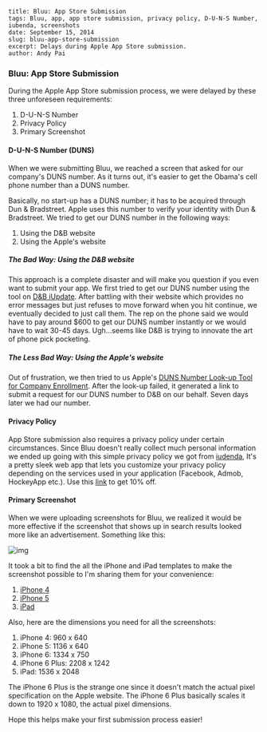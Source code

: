 ```
title: Bluu: App Store Submission
tags: Bluu, app, app store submission, privacy policy, D-U-N-S Number, iubenda, screenshots
date: September 15, 2014
slug: bluu-app-store-submission
excerpt: Delays during Apple App Store submission.
author: Andy Pai
```
### Bluu: App Store Submission

During the Apple App Store submission process, we were delayed by these three unforeseen requirements:

1. D-U-N-S Number
2. Privacy Policy
3. Primary Screenshot

#### D-U-N-S Number (DUNS)
When we were submitting Bluu, we reached a screen that asked for our company's DUNS number. As it turns out, it's easier to get the Obama's cell phone number than a DUNS number.

Basically, no start-up has a DUNS number; it has to be acquired through Dun & Bradstreet. Apple uses this number to verify your identity with Dun & Bradstreet. We tried to get our DUNS number in the following ways:  

1. Using the D&B website
2. Using the Apple's website

##### The Bad Way: Using the D&B website

This approach is a complete disaster and will make you question if you even want to submit your app. We first tried to get our DUNS number using the tool on [D&B iUpdate](https://iupdate.dnb.com/). After battling with their website which provides no error messages but just refuses to move forward when you hit continue, we eventually decided to just call them. The rep on the phone said we would have to pay around $600 to get our DUNS number instantly or we would have to wait 30-45 days. Ugh...seems like D&B is trying to innovate the art of phone pick pocketing.

##### The Less Bad Way: Using the Apple's website

Out of frustration, we then tried to us Apple's [DUNS Number Look-up Tool for Company Enrollment](https://developer.apple.com/ios/enroll/dunsLookupForm.action). After the look-up failed, it generated a link to submit a request for our DUNS number to D&B on our behalf. Seven days later we had our number.


#### Privacy Policy

App Store submission also requires a privacy policy under certain circumstances. Since Bluu doesn't really collect much personal information we ended up going with this simple privacy policy we got from [iudenda](http://iubenda.refr.cc/47N4N5B),  It's a pretty sleek web app that lets you customize your privacy policy depending on the services used in your application (Facebook, Admob, HockeyApp etc.). Use this [link](http://iubenda.refr.cc/47N4N5B) to get 10% off.

#### Primary Screenshot

When we were uploading screenshots for Bluu, we realized it would be more effective if the screenshot that shows up in search results looked more like an advertisement. Something like this:

![img](https://dl.dropboxusercontent.com/u/2312024/Bluu-Cover.jpg)

It took a bit to find the all the iPhone and iPad templates to make the screenshot possible to I'm sharing them for your convenience:

1. [iPhone 4](https://dl.dropboxusercontent.com/u/2312024/iPhone4.png)
2. [iPhone 5](https://dl.dropboxusercontent.com/u/2312024/iPhone5.png)
3. [iPad](https://dl.dropboxusercontent.com/u/2312024/iPad.png)

Also, here are the dimensions you need for all the screenshots:

1. iPhone 4: 960 x 640
2. iPhone 5: 1136 x 640
3. iPhone 6: 1334 x 750
4. iPhone 6 Plus: 2208 x 1242
5. iPad: 1536 x 2048

The iPhone 6 Plus is the strange one since it doesn't match the actual pixel specification on the Apple website. The iPhone 6 Plus basically scales it down to  1920 x 1080, the actual pixel dimensions.

Hope this helps make your first submission process easier!
